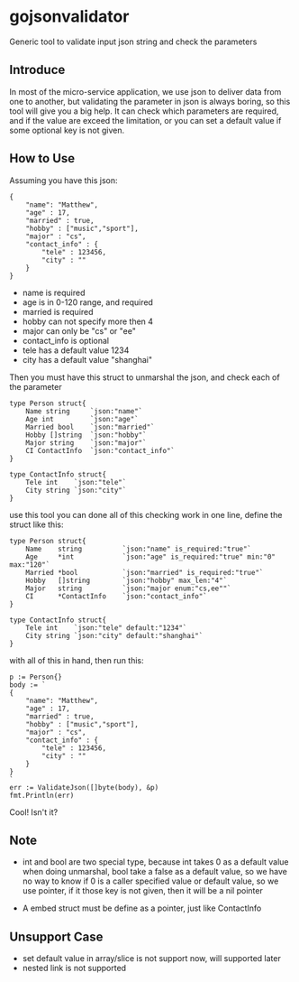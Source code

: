 # gojsonvalidator
Generic tool to validate input json string and check the parameters

## Introduce
In most of the micro-service application, we use json to deliver data from one to another, but validating the parameter in json is always boring, so this tool will give you a big help. It can check which parameters are required, and if the value are exceed the limitation, or you can set a default value if some optional key is not given.

## How to Use
Assuming you have this json:
~~~
{
    "name": "Matthew",
    "age" : 17,
    "married" : true,
    "hobby" : ["music","sport"],
    "major" : "cs",
    "contact_info" : {
        "tele" : 123456,
        "city" : ""
    } 
}
~~~

* name is required
* age is in 0-120 range, and required
* married is required
* hobby can not specify more then 4
* major can only be "cs" or "ee"
* contact_info is optional
* tele has a default value 1234
* city has a default value "shanghai"


Then you must have this struct to unmarshal the json, and check each of the parameter

~~~
type Person struct{
    Name string     `json:"name"`
    Age int         `json:"age"`
    Married bool    `json:"married"`
    Hobby []string  `json:"hobby"`
    Major string    `json:"major"`
    CI ContactInfo  `json:"contact_info"`
}

type ContactInfo struct{
    Tele int    `json:"tele"`
    City string `json:"city"`
}
~~~

use this tool you can done all of this checking work in one line, define the struct like this:

~~~
type Person struct{
    Name    string          `json:"name" is_required:"true"`
    Age     *int            `json:"age" is_required:"true" min:"0" max:"120"`
    Married *bool           `json:"married" is_required:"true"` 
    Hobby   []string        `json:"hobby" max_len:"4"`
    Major   string          `json:"major enum:"cs,ee""`
    CI      *ContactInfo    `json:"contact_info"`
}

type ContactInfo struct{
    Tele int    `json:"tele" default:"1234"`
    City string `json:"city" default:"shanghai"`
}
~~~
with all of this in hand, then run this:

~~~
p := Person{}
body := `
{
    "name": "Matthew",
    "age" : 17,
    "married" : true,
    "hobby" : ["music","sport"],
    "major" : "cs",
    "contact_info" : {
        "tele" : 123456,
        "city" : ""
    } 
}
`
err := ValidateJson([]byte(body), &p)
fmt.Println(err)
~~~

Cool! Isn't it?

## Note
* int and bool are two special type, because int takes 0 as a default value when doing unmarshal, bool take a false as a default value, so we have no way to know if 0 is a caller specified value or default value, so we use pointer, if it those key is not given, then it will be a nil pointer

* A embed struct must be define as a pointer, just like ContactInfo

## Unsupport Case
* set default value in array/slice is not support now, will supported later
* nested link is not supported

